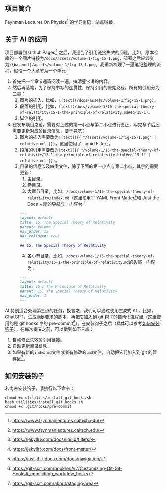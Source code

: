 ## 项目简介
Feynman Lectures On Physics[^1] 的学习笔记，站点[链接](https://turbulent-flow.github.io/notes-of-feynman-lectures-on-physics/)。

## 关于 AI 的应用
项目部署到 Github Pages[^1] 之后，我遇到了引用链接失效的问题，比如，原本仓库的一个图片链接为`/docs/assets/volume-1/fig-15-1.png`，部署之后应该变为`/{baseurl}/assets/volume-1/fig-15-1.png`。我重新梳理了一遍笔记整理的流程，假设一个大章节为一个单元：
1. 首先把一个章节通篇阅读一遍，搞清楚它讲的内容。
2. 然后再落笔，为了保持书写的连贯性，保持引用的原始路径。所有的引用分为三类：
   1. 图片的插入，比如，`![text](/docs/assets/volume-1/fig-15-1.png)`。
   2. 段落的引用，比如，`[text](/docs/volume-1/15-the-special-theory-of-relativity/15-1-the-principle-of-relativity.md#eq-15-1)`。
   3. 脚注的引用。
3. 在发布项目之前，需要对上述的第一小点与第二小点进行更正，写完章节后还需要更新对应的目录信息，便于导航：
   1. 图片的插入需要改为`![text]({{ "/assets/volume-1/fig-15-1.png" | relative_url }})`，这里使用了 Liquid Filter[^3]。
   2. 段落的引用需要改为`[text]({{ "/volume-1/15-the-special-theory-of-relativity/15-1-the-principle-of-relativity.html#eq-15-1" | relative_url }})`。
   3. 目录的信息涉及四类文件，除了下面的第一小点与第二小点，其余的需要更新：
      1. 主目录。
      2. 卷目录。
      3. 大章节目录，比如，`/docs/volume-1/15-the-special-theory-of-relativity/index.md`（这里使用了 YAML Front Matter[^4]和 Just the Docs 主题的导航[^5]），内容为：
        ```markdown
        ---
        layout: default
        title: 15. The Special Theory of Relativity
        parent: Volume 1
        nav_order: 15
        has_children: true
        ---
        ## 15. The Special Theory of Relativity
        ```
      4. 各小节目录，比如，`/docs/volume-1/15-the-special-theory-of-relativity/15-1-the-principle-of-relativity.md`的头部，内容为：
        ```markdown
        ---
        layout: default
        title: 15-1 The Principle of Relativity
        parent: 15. The Special Theory of Relativity
        nav_order: 1
        ---
        ```

AI 特别适合处理第三点的任务，换言之，我们可以通过使用生成式 AI ，比如，ChatGPT，生成满足要求的脚本，再把它加入到 git 钩子的自动化进程里（这里使用的是 git hooks 中的 pre-commit[^6]）。在安装钩子之后（具体可以参考[如何安装钩子](/readme.md#如何安装钩子)），在每次提交之前，可以做到如下三点：
   1. 自动修正失效的引用链接。
   2. 自动更新目录信息。
   3. 如果有新的`index.md`文件或者有修改的`.md`文件，自动把它们加入到 git 的暂存区[^7]。

## 如何安装钩子
若尚未安装钩子，请执行以下命令：
```shell
chmod +x utilities/install_git_hooks.sh
bash utilities/install_git_hooks.sh
chmod +x .git/hooks/pre-commit
```

[^1]: https://www.feynmanlectures.caltech.edu/
[^2]: https://docs.github.com/en/pages/getting-started-with-github-pages/what-is-github-pages#title-h1
[^3]: https://jekyllrb.com/docs/liquid/filters/
[^4]: https://jekyllrb.com/docs/front-matter/
[^5]: https://just-the-docs.com/docs/navigation/
[^6]: https://git-scm.com/book/en/v2/Customizing-Git-Git-Hooks#_committing_workflow_hooks
[^7]: https://git-scm.com/about/staging-area
